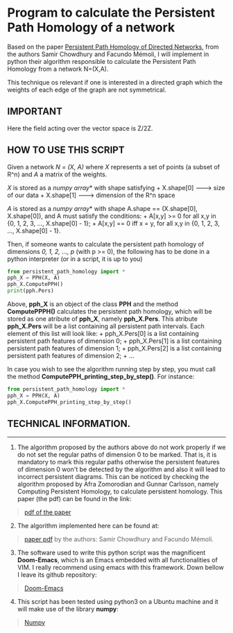 # Program to calculate the Persistent Path Homology of a network

Based on the paper [Persistent Path Homology of Directed Networks](https://arxiv.org/abs/1701.00565), from
the authors Samir Chowdhury and Facundo Mémoli, I will implement
in python their algorithm responsible to calculate the Persistent Path Homology from a network N=(X,A).

This technique os relevant if one is interested in a directed
graph which the weights of each edge of the graph are not
symmetrical.

## IMPORTANT
Here the field acting over the vector space is Z/2Z.

## HOW TO USE THIS SCRIPT

Given a network *N = (X, A)* where *X* represents a
set of points (a subset of R^n) and *A* a matrix of the weights.

*X* is stored as a *numpy array** with shape satisfying
    + X.shape[0] ---> size of our data
    + X.shape[1] ---> dimension of the R^n space

*A* is stored as a *numpy array** with shape
    A.shape == (X.shape[0], X.shape[0]),
and A must satisfy the conditions:
    + A[x,y] >= 0            for all x,y in {0, 1, 2, 3, ..., X.shape[0] - 1};
    + A[x,y] == 0 iff x = y, for all x,y in {0, 1, 2, 3, ..., X.shape[0] - 1}.


Then, if someone wants to calculate the persistent path homology of
dimensions *0, 1, 2, ..., p* (with p >= 0), the following has 
to be done in a python interpreter (or in a script, it is up to you)

``` python
from persistent_path_homology import *
pph_X = PPH(X, A)
pph_X.ComputePPH()
print(pph.Pers)
```


Above, **pph_X** is an object of the class **PPH** and the method
**ComputePPPH()** calculates the persistent path homology,
which will be stored as one  atribute of **pph_X**,
namely **pph_X.Pers**. This atribute **pph_X.Pers** will be a
list containing all persistent path intervals. Each element of
this list will look like:
    + pph_X.Pers[0] is a list containing persistent path features of dimension 0;
    + pph_X.Pers[1] is a list containing persistent path features of dimension 1;
    + pph_X.Pers[2] is a list containing persistent path features of dimension 2;
    + ...

In case you wish to see the algorithm running step by step, you
must call the method **ComputePPH_printing_step_by_step()**. For
instance:

``` python
from persistent_path_homology import *
pph_X = PPH(X, A)
pph_X.ComputePPH_printing_step_by_step()
```


## TECHNICAL INFORMATION.
------------------------

1) The algorithm proposed by the authors above do not
work properly if we do not set the regular paths of
dimension 0 to be marked. That is, it is mandatory to
mark this regular paths otherwise the persistent features
of dimension 0 won't be detected by the algorithm and also
it will lead to incorrect persistent diagrams.
This can be noticed by checking the algorithm proposed
by Afra Zomorodian and Gunnar Carlsson, namely
Computing Persistent Homology, to calculate persistent
homology. This paper (the pdf) can be found in the link:
> [pdf of the paper](https://geometry.stanford.edu/papers/zc-cph-05/)

2) The algorithm implemented here can be found
at:
> [paper pdf](https://epubs.siam.org/doi/10.1137/1.9781611975031.75)
by the authors: Samir Chowdhury and Facundo Mémoli.

3) The software used to write this python script
was the magnificent **Doom-Emacs**, which is an
Emacs embedded with all functionalities of
VIM. I really recommend using emacs with
this framework. Down bellow I leave its github
repository:
> [Doom-Emacs](https://github.com/hlissner/doom-emacs)

4) This script has been tested using python3 on
a Ubuntu machine and it will make use of the library **numpy**:
> [Numpy](https://numpy.org/)

